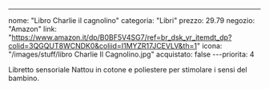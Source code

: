 ---
nome: "Libro Charlie il cagnolino"
categoria: "Libri"
prezzo: 29.79
negozio: "Amazon"
link: "https://www.amazon.it/dp/B0BF5V4SG7/ref=br_dsk_yr_itemdt_dp?colid=3QGQUT8WCNDK0&coliid=I1MYZR17JCEVLV&th=1"
icona: "/images/stuff/libro Charlie Il Cagnolino.jpg"
acquistato: false
---priorita: 4

Libretto sensoriale Nattou in cotone e poliestere per stimolare i sensi del bambino.
